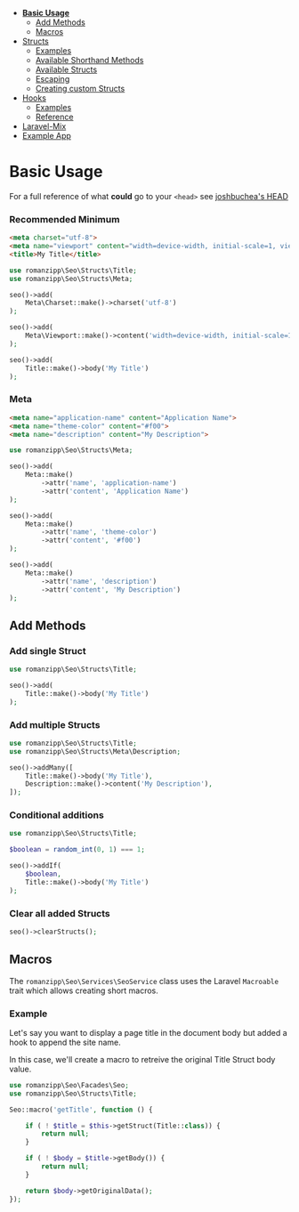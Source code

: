 - **[Basic Usage](INDEX.md)**
  - [Add Methods](INDEX.md#add-methods)
  - [Macros](INDEX.md#macros)
- [Structs](STRUCTS.md)
  - [Examples](STRUCTS.md#examples)
  - [Available Shorthand Methods](STRUCTS.md#available-shorthand-methods)
  - [Available Structs](STRUCTS.md#available-structs)
  - [Escaping](STRUCTS.md#escaping)
  - [Creating custom Structs](STRUCTS.md#creating-custom-structs)
- [Hooks](HOOKS.md)
  - [Examples](HOOKS.md#examples)
  - [Reference](HOOKS.md#reference)
- [Laravel-Mix](LARAVEL-MIX.md)
- [Example App](EXAMPLE-APP.md)

# Basic Usage

For a full reference of what **could** go to your `<head>` see [joshbuchea's HEAD](https://github.com/joshbuchea/HEAD)

### Recommended Minimum

```html
<meta charset="utf-8">
<meta name="viewport" content="width=device-width, initial-scale=1, viewport-fit=cover">
<title>My Title</title>
```

```php
use romanzipp\Seo\Structs\Title;
use romanzipp\Seo\Structs\Meta;

seo()->add(
    Meta\Charset::make()->charset('utf-8')
);

seo()->add(
    Meta\Viewport::make()->content('width=device-width, initial-scale=1, viewport-fit=cover')
);

seo()->add(
    Title::make()->body('My Title')
);
```

### Meta

```html
<meta name="application-name" content="Application Name">
<meta name="theme-color" content="#f00">
<meta name="description" content="My Description">
```

```php
use romanzipp\Seo\Structs\Meta;

seo()->add(
    Meta::make()
        ->attr('name', 'application-name')
        ->attr('content', 'Application Name')
);

seo()->add(
    Meta::make()
        ->attr('name', 'theme-color')
        ->attr('content', '#f00')
);

seo()->add(
    Meta::make()
        ->attr('name', 'description')
        ->attr('content', 'My Description')
);
```

## Add Methods

### Add single Struct

```php
use romanzipp\Seo\Structs\Title;

seo()->add(
    Title::make()->body('My Title')
);
```

### Add multiple Structs

```php
use romanzipp\Seo\Structs\Title;
use romanzipp\Seo\Structs\Meta\Description;

seo()->addMany([
    Title::make()->body('My Title'),
    Description::make()->content('My Description'),
]);
```

### Conditional additions

```php
use romanzipp\Seo\Structs\Title;

$boolean = random_int(0, 1) === 1;

seo()->addIf(
    $boolean,
    Title::make()->body('My Title')
);
```

### Clear all added Structs

```php
seo()->clearStructs();
```

## Macros

The `romanzipp\Seo\Services\SeoService` class uses the Laravel `Macroable` trait which allows creating short macros.

### Example

Let's say you want to display a page title in the document body but added a hook to append the site name.

In this case, we'll create a macro to retreive the original Title Struct body value.

```php
use romanzipp\Seo\Facades\Seo;
use romanzipp\Seo\Structs\Title;

Seo::macro('getTitle', function () {

    if ( ! $title = $this->getStruct(Title::class)) {
        return null;
    }

    if ( ! $body = $title->getBody()) {
        return null;
    }

    return $body->getOriginalData();
});
```
